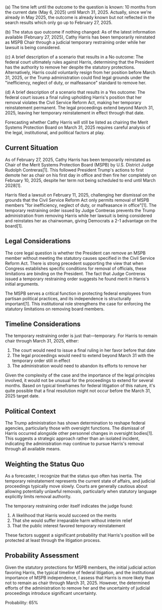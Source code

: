 (a) The time left until the outcome to the question is known: 10 months from the current date (May 6, 2025) until March 31, 2025. Actually, since we're already in May 2025, the outcome is already known but not reflected in the search results which only go up to February 27, 2025.

(b) The status quo outcome if nothing changed: As of the latest information available (February 27, 2025), Cathy Harris has been temporarily reinstated as MSPB Chair through a judicial temporary restraining order while her lawsuit is being considered.

(c) A brief description of a scenario that results in a No outcome: The federal court ultimately rules against Harris, determining that the President has the authority to remove her despite the statutory protections. Alternatively, Harris could voluntarily resign from her position before March 31, 2025, or the Trump administration could find legal grounds under the "inefficiency, neglect of duty, or malfeasance" standard to remove her.

(d) A brief description of a scenario that results in a Yes outcome: The federal court issues a final ruling upholding Harris's position that her removal violates the Civil Service Reform Act, making her temporary reinstatement permanent. The legal proceedings extend beyond March 31, 2025, leaving her temporary reinstatement in effect through that date.

Forecasting whether Cathy Harris will still be listed as chairing the Merit Systems Protection Board on March 31, 2025 requires careful analysis of the legal, institutional, and political factors at play.

## Current Situation

As of February 27, 2025, Cathy Harris has been temporarily reinstated as Chair of the Merit Systems Protection Board (MSPB) by U.S. District Judge Rudolph Contreras[1]. This followed President Trump's actions to first demote her as chair on his first day in office and then fire her completely on February 10, 2025, despite her term not being scheduled to end until March 2028[1]. 

Harris filed a lawsuit on February 11, 2025, challenging her dismissal on the grounds that the Civil Service Reform Act only permits removal of MSPB members "for inefficiency, neglect of duty, or malfeasance in office"[1]. The temporary restraining order issued by Judge Contreras prevents the Trump administration from removing Harris while her lawsuit is being considered and reinstates her as chairwoman, giving Democrats a 2-1 advantage on the board[1].

## Legal Considerations

The core legal question is whether the President can remove an MSPB member without meeting the statutory causes specified in the Civil Service Reform Act. There is strong precedent supporting the view that when Congress establishes specific conditions for removal of officials, these limitations are binding on the President. The fact that Judge Contreras issued a temporary restraining order suggests he found merit in Harris's initial arguments.

The MSPB serves a critical function in protecting federal employees from partisan political practices, and its independence is structurally important[1]. This institutional role strengthens the case for enforcing the statutory limitations on removing board members.

## Timeline Considerations

The temporary restraining order is just that—temporary. For Harris to remain chair through March 31, 2025, either:
1. The court would need to issue a final ruling in her favor before that date
2. The legal proceedings would need to extend beyond March 31 with the temporary order still in effect
3. The administration would need to abandon its efforts to remove her

Given the complexity of the case and the importance of the legal principles involved, it would not be unusual for the proceedings to extend for several months. Based on typical timeframes for federal litigation of this nature, it's quite possible that a final resolution might not occur before the March 31, 2025 target date.

## Political Context

The Trump administration has shown determination to reshape federal agencies, particularly those with oversight functions. The dismissal of Harris occurred alongside other personnel changes in oversight bodies[1]. This suggests a strategic approach rather than an isolated incident, indicating the administration may continue to pursue Harris's removal through all available means.

## Weighting the Status Quo

As a forecaster, I recognize that the status quo often has inertia. The temporary reinstatement represents the current state of affairs, and judicial proceedings typically move slowly. Courts are generally cautious about allowing potentially unlawful removals, particularly when statutory language explicitly limits removal authority.

The temporary restraining order itself indicates the judge found:
1. A likelihood that Harris would succeed on the merits
2. That she would suffer irreparable harm without interim relief
3. That the public interest favored temporary reinstatement

These factors suggest a significant probability that Harris's position will be protected at least through the litigation process.

## Probability Assessment

Given the statutory protections for MSPB members, the initial judicial action favoring Harris, the typical timeline of federal litigation, and the institutional importance of MSPB independence, I assess that Harris is more likely than not to remain as chair through March 31, 2025. However, the determined efforts of the administration to remove her and the uncertainty of judicial proceedings introduce significant uncertainty.

Probability: 65%